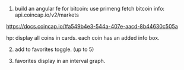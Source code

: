 1. build an angular fe for bitcoin:
use primeng
fetch bitcoin info:
api.coincap.io/v2/markets

https://docs.coincap.io/#a549b4e3-544a-407e-aacd-8b44630c505a

hp:
display all coins in cards.
each coin has an added info box.

2. add to favorites toggle.
(up to 5)

3. favorites display in an interval graph.

